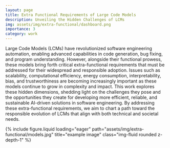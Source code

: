 ```yaml
---
layout: page
title: Extra Functional Requirements of Large Code Models
description: Unveiling the Hidden Challenges of LCMs
img: assets/img/extra-functional/dashboard.png
importance: 3
category: work
---
```


Large Code Models (LCMs) have revolutionized software engineering automation, enabling advanced capabilities in code generation, bug fixing, and program understanding. However, alongside their functional prowess, these models bring forth critical extra-functional requirements that must be addressed for their widespread and responsible adoption. Issues such as scalability, computational efficiency, energy consumption, interpretability, bias, and trustworthiness are becoming increasingly important as these models continue to grow in complexity and impact. This work explores these hidden dimensions, shedding light on the challenges they pose and the opportunities they create for developing more efficient, reliable, and sustainable AI-driven solutions in software engineering. By addressing these extra-functional requirements, we aim to chart a path toward the responsible evolution of LCMs that align with both technical and societal needs.

<div class="row">
    <div class="col-sm mt-9 mt-md-0">
        {% include figure.liquid loading="eager" path="assets/img/extra-functional/models.jpg" title="example image" class="img-fluid rounded z-depth-1" %}
    </div>
</div>
